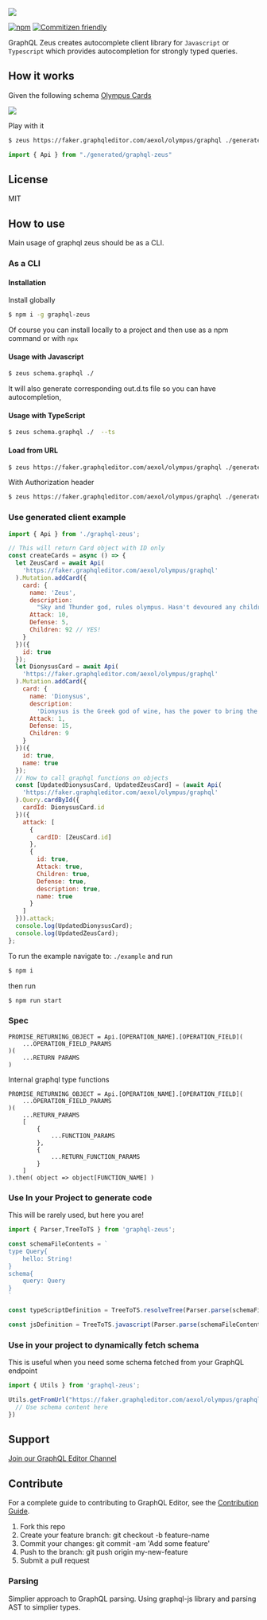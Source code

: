
![](images/zeus.gif)


[![npm](https://img.shields.io/npm/v/graphql-zeus.svg)](https://www.npmjs.com/package/graphql-zeus) [![Commitizen friendly](https://img.shields.io/badge/commitizen-friendly-brightgreen.svg)](http://commitizen.github.io/cz-cli/)

GraphQL Zeus creates autocomplete client library for `Javascript` or `Typescript` which provides autocompletion for strongly typed queries.

## How it works

Given the following schema [Olympus Cards](https://app.graphqleditor.com/aexol/olympus)

![](images/autocomplete-greek.gif)

Play with it

```sh
$ zeus https://faker.graphqleditor.com/aexol/olympus/graphql ./generated
```

```js
import { Api } from "./generated/graphql-zeus"
```

## License

MIT

## How to use 

Main usage of graphql zeus should be as a CLI.

### As a CLI

#### Installation

Install globally

```sh
$ npm i -g graphql-zeus
```

Of course you can install locally to a project and then use as a npm command or with `npx`

#### Usage with Javascript

```sh
$ zeus schema.graphql ./
```
It will also generate corresponding out.d.ts file so you can have autocompletion,

#### Usage with TypeScript
```sh
$ zeus schema.graphql ./  --ts 
```

#### Load from URL

```sh
$ zeus https://faker.graphqleditor.com/aexol/olympus/graphql ./generated
```

With Authorization header

```sh
$ zeus https://faker.graphqleditor.com/aexol/olympus/graphql ./generated --header=Authorization:dsadasdASsad
```

### Use generated client example

```js
import { Api } from './graphql-zeus';

// This will return Card object with ID only
const createCards = async () => {
  let ZeusCard = await Api(
    'https://faker.graphqleditor.com/aexol/olympus/graphql'
  ).Mutation.addCard({
    card: {
      name: 'Zeus',
      description:
        "Sky and Thunder god, rules olympus. Hasn't devoured any children. Zeus' father, Cronus ate all of his children except for Zeus.",
      Attack: 10,
      Defense: 5,
      Children: 92 // YES!
    }
  })({
    id: true
  });
  let DionysusCard = await Api(
    'https://faker.graphqleditor.com/aexol/olympus/graphql'
  ).Mutation.addCard({
    card: {
      name: 'Dionysus',
      description:
        'Dionysus is the Greek god of wine, has the power to bring the dead back to life.',
      Attack: 1,
      Defense: 15,
      Children: 9
    }
  })({
    id: true,
    name: true
  });
  // How to call graphql functions on objects
  const [UpdatedDionysusCard, UpdatedZeusCard] = (await Api(
    'https://faker.graphqleditor.com/aexol/olympus/graphql'
  ).Query.cardById({
    cardId: DionysusCard.id
  })({
    attack: [
      {
        cardID: [ZeusCard.id]
      },
      {
        id: true,
        Attack: true,
        Children: true,
        Defense: true,
        description: true,
        name: true
      }
    ]
  })).attack;
  console.log(UpdatedDionysusCard);
  console.log(UpdatedZeusCard);
};

```

To run the example navigate to: `./example` and run
```sh
$ npm i
```

then run 

```
$ npm run start
```

### Spec

```
PROMISE_RETURNING_OBJECT = Api.[OPERATION_NAME].[OPERATION_FIELD](
    ...OPERATION_FIELD_PARAMS
)(
    ...RETURN PARAMS
)
```

Internal graphql type functions

```
PROMISE_RETURNING_OBJECT = Api.[OPERATION_NAME].[OPERATION_FIELD](
    ...OPERATION_FIELD_PARAMS
)(
    ...RETURN_PARAMS
    [
        {
            ...FUNCTION_PARAMS
        },
        {
            ...RETURN_FUNCTION_PARAMS
        }
    ]
).then( object => object[FUNCTION_NAME] )

```



### Use In your Project to generate code 

This will be rarely used, but here you are!

```js
import { Parser,TreeToTS } from 'graphql-zeus';

const schemaFileContents = `
type Query{
    hello: String!
}
schema{
    query: Query
}
`

const typeScriptDefinition = TreeToTS.resolveTree(Parser.parse(schemaFileContents));

const jsDefinition = TreeToTS.javascript(Parser.parse(schemaFileContents));
```

### Use in your project to dynamically fetch schema

This is useful when you need some schema fetched from your GraphQL endpoint

```js
import { Utils } from 'graphql-zeus';

Utils.getFromUrl("https://faker.graphqleditor.com/aexol/olympus/graphql").then(schemaContent => {
  // Use schema content here
})

```

## Support 

[Join our GraphQL Editor Channel](https://join.slack.com/t/graphqleditor/shared_invite/enQtNDkwOTgyOTM5OTc1LWI4YjU3N2U5NGVkNzQ2NzY5MGUxMTJiNjFlZDM1Zjc2OWRmNTI0NDM3OWUxYTk4Yjk3MzZlY2QwOWUzZmM2NDI)

## Contribute

For a complete guide to contributing to GraphQL Editor, see the [Contribution Guide](CONTRIBUTING.md).

1.  Fork this repo
2.  Create your feature branch: git checkout -b feature-name
3.  Commit your changes: git commit -am 'Add some feature'
4.  Push to the branch: git push origin my-new-feature
5.  Submit a pull request

### Parsing

Simplier approach to GraphQL parsing. Using graphql-js library and parsing AST to simplier types.